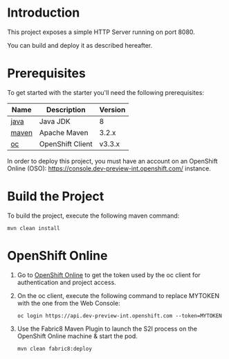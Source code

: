 # Introduction

This project exposes a simple HTTP Server running on port 8080.

You can build and deploy it as described hereafter.

# Prerequisites

To get started with the starter you'll need the following prerequisites:

Name       | Description      | Version
---------- | ---------------- | -------
[java][1]  | Java JDK         | 8
[maven][2] | Apache Maven     | 3.2.x 
[oc][3]    | OpenShift Client | v3.3.x

[1]: http://www.oracle.com/technetwork/java/javase/downloads/
[2]: https://maven.apache.org/download.cgi?Preferred=ftp://mirror.reverse.net/pub/apache/
[3]: https://docs.openshift.com/enterprise/3.2/cli_reference/get_started_cli.html

In order to deploy this project, you must have an account on an OpenShift Online (OSO): https://console.dev-preview-int.openshift.com/ instance.

# Build the Project

To build the project, execute the following maven command:

```
mvn clean install
```

# OpenShift Online

1. Go to [OpenShift Online](https://console.dev-preview-int.openshift.com/console/command-line) to get the token used by the oc client for authentication and project access. 

2. On the oc client, execute the following command to replace MYTOKEN with the one from the Web Console:

    ```
    oc login https://api.dev-preview-int.openshift.com --token=MYTOKEN
    ```
3. Use the Fabric8 Maven Plugin to launch the S2I process on the OpenShift Online machine & start the pod.

    ```
    mvn clean fabric8:deploy
    ```